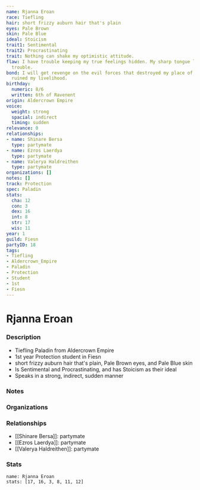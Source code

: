 ```yaml
---
name: Rjanna Eroan
race: Tiefling
hair: short frizzy auburn hair that's plain
eyes: Pale Brown
skin: Pale Blue
ideal: Stoicism
trait1: Sentimental
trait2: Procrastinating
trait: Nothing can shake my optimistic attitude.
flaw: I have trouble keeping my true feelings hidden. My sharp tongue lands me in
  trouble.
bond: I will get revenge on the evil forces that destroyed my place of business and
  ruined my livelihood.
birthday:
  numeric: 8/6
  written: 6th of Ravenent
origin: Aldercrown Empire
voice:
  weight: strong
  spacial: indirect
  timing: sudden
relevance: 0
relationships:
- name: Shinare Bersa
  type: partymate
- name: Ezros Laerdya
  type: partymate
- name: Valerya Haldreithen
  type: partymate
organizations: []
notes: []
track: Protection
spec: Paladin
stats:
  cha: 12
  con: 3
  dex: 16
  int: 8
  str: 17
  wis: 11
year: 1
guild: Fiesn
partyID: 18
tags:
- Tiefling
- Aldercrown_Empire
- Paladin
- Protection
- Student
- 1st
- Fiesn
---
```

# Rjanna Eroan
### Description
- Tiefling Paladin from Aldercrown Empire
- 1st year Protection student in Fiesn
- short frizzy auburn hair that's plain, Pale Brown eyes, and Pale Blue skin
- Is Sentimental and Procrastinating, and has Stoicism as their ideal
- Speaks in a strong, indirect, sudden manner

### Notes

### Organizations

### Relationships
- [[Shinare Bersa]]: partymate
- [[Ezros Laerdya]]: partymate
- [[Valerya Haldreithen]]: partymate

### Stats
```statblock
name: Rjanna Eroan
stats: [17, 16, 3, 8, 11, 12]
```
